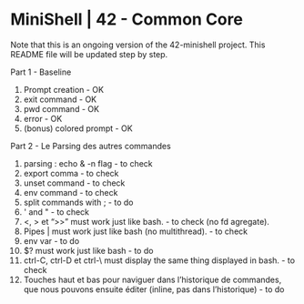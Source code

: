 # MiniShell | 42 - Common Core 
Note that this is an ongoing version of the 42-minishell project.
This README file will be updated step by step.

Part 1 - Baseline

1. Prompt creation									- OK
2. exit command 									- OK
3. pwd command										- OK
4. error 											- OK
5. (bonus) colored prompt							- OK

Part 2 - Le Parsing des autres commandes

1.  parsing : echo & -n flag						- to check
2.  export comma									- to check
3.  unset command									- to check
4.  env command										- to check
5.  split commands with ;							- to do
6.  ' and "											- to check
7.  <, > et “>>” must work just like bash.			- to check
    (no fd agregate).
8.  Pipes | must work just like bash
	(no multithread).								- to check
9.  env var											- to do
10. $? must work just like bash						- to do
11. ctrl-C, ctrl-D et ctrl-\ must display 
    the same thing displayed in  bash.				- to check
12. Touches haut et bas pour naviguer dans
    l’historique de commandes, que nous pouvons
    ensuite éditer (inline, pas dans l’historique)	- to do
